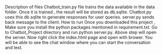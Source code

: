 Description of files
Chatbot_train.py file trains the data available in the data folder. Once it is trained , the result will be stored as db.sqlite.
Chatbot.py uses this db.sqlite to generate responses for user queries.
server.py sends back message to the client.
How to run
Once you downloaded this project , Make sure you install the python packages mentioned in requirement.txt.
Go to Chatbot_Project directory and run python server.py.
Above step will open the server. Now right click the index.html page and open with brower. You will be able to see the chat window where you can start the conversation and test.
